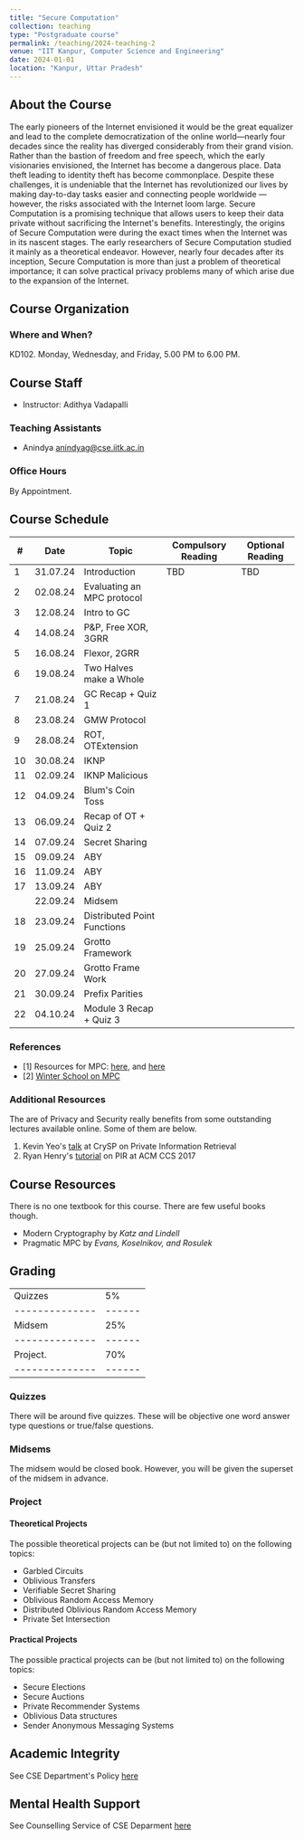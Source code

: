 ```yaml
---
title: "Secure Computation"
collection: teaching
type: "Postgraduate course"
permalink: /teaching/2024-teaching-2
venue: "IIT Kanpur, Computer Science and Engineering"
date: 2024-01-01
location: "Kanpur, Uttar Pradesh"
---
```

About the Course
-------------------------
The early pioneers of the Internet envisioned it would be the great equalizer and lead to the complete democratization of the online world—nearly four decades since the reality has diverged considerably from their grand vision. Rather than the bastion of freedom and free speech, which the early visionaries envisioned, the Internet has become a dangerous place. Data theft leading to identity theft has become commonplace. Despite these challenges, it is undeniable that the Internet has revolutionized our lives by making day-to-day tasks easier and connecting people worldwide — however, the risks associated with the Internet loom large. Secure Computation is a promising technique that allows users to keep their data private without sacrificing the Internet's benefits.
Interestingly, the origins of Secure Computation were during the exact times when the Internet was in its nascent stages. The early researchers of Secure Computation studied it mainly as a theoretical endeavor. However, nearly four decades after its inception, Secure Computation is more than just a problem of theoretical importance; it can solve practical privacy problems many of which arise due to the expansion of the Internet.


Course Organization
-----------------------

### Where and When?
KD102. Monday, Wednesday, and Friday, 5.00 PM to 6.00 PM.

## Course Staff
- Instructor: Adithya Vadapalli

### Teaching Assistants
- Anindya anindyag@cse.iitk.ac.in

### Office Hours
By Appointment.



Course Schedule
------------------------------

| #  | Date      | Topic                     | Compulsory Reading | Optional Reading |
|----|-----------|---------------------------|--------------------|------------------|
| 1  | 31.07.24  | Introduction               | TBD                | TBD              |
| 2  | 02.08.24  | Evaluating an MPC protocol |                    |                  |
| 3  | 12.08.24  | Intro to GC                |                    |                  |
| 4  | 14.08.24  | P&P, Free XOR, 3GRR        |                    |                  |
| 5  | 16.08.24  | Flexor, 2GRR               |                    |                  |
| 6  | 19.08.24  | Two Halves make a Whole    |                    |                  |                  
| 7  | 21.08.24  | GC Recap + Quiz 1          |                    |                  |
| 8  | 23.08.24  | GMW Protocol               |                    |                  |
| 9  | 28.08.24  | ROT, OTExtension           |                    |                  |
| 10 | 30.08.24  | IKNP                       |                    |                  |
| 11 | 02.09.24  | IKNP Malicious             |                    |                  |
| 12 | 04.09.24  | Blum's Coin Toss           |                    |                  |
| 13 | 06.09.24  | Recap of OT + Quiz 2                |                    |                  |
| 14 | 07.09.24  | Secret Sharing                        |                    |                  |
| 15 | 09.09.24  | ABY                        |                    |                  |
| 16 | 11.09.24  | ABY                        |                    |                  |
| 17 | 13.09.24  | ABY                        |                    |                  |
|      |  22.09.24  | Midsem                        |                    |                  |
| 18 | 23.09.24  | Distributed Point Functions                        |                    |                  |
| 19 | 25.09.24  | Grotto Framework                        |                    |                  |
| 20 | 27.09.24  | Grotto Frame Work                        |                    |                  |
| 21 | 30.09.24  | Prefix Parities                        |                    |                  |
| 22 | 04.10.24  | Module 3 Recap + Quiz 3                        |                    |                  |


### References
- [1] Resources for MPC: [here](https://u.cs.biu.ac.il/~lindell/MPC-resources.html), and [here](https://github.com/rdragos/awesome-mpc)
- [2] [Winter School on MPC](https://www.youtube.com/playlist?list=PLXF_IJaFk-9BFn8M-dsEm5x3-5Cvji3V9)

### Additional Resources

The are of Privacy and Security really benefits from some outstanding lectures available online. Some of them are below. 
1. Kevin Yeo's [talk](https://www.youtube.com/watch?v=8eqJztvaT1w) at CrySP on Private Information Retrieval 
2. Ryan Henry's [tutorial](https://www.youtube.com/watch?v=XEYwMPwPxNI&t=450s) on PIR at ACM CCS 2017


Course Resources
------------------------
There is no one textbook for this course. There are few useful books though. 
- Modern Cryptography by _Katz and Lindell_
- Pragmatic MPC by _Evans, Koselnikov, and Rosulek_


Grading
-----------------------------

|              |      | 
|--------------|------|
|Quizzes  | 5%  | 
|--------------|------|
|Midsem  | 25%  | 
|--------------|------|
|Project.    | 70%  | 
|--------------|------|


### Quizzes
There will be around five quizzes. These will be objective one word answer type questions or true/false questions. 

### Midsems
The midsem would be closed book. However, you will be given the superset of the midsem in advance. 

### Project
#### Theoretical Projects
The possible theoretical projects can be (but not limited to) on the following topics:
- Garbled Circuits
- Oblivious Transfers
- Verifiable Secret Sharing
- Oblivious Random Access Memory
- Distributed Oblivious Random Access Memory
- Private Set Intersection


#### Practical Projects
The possible practical projects can be (but not limited to) on the following topics:
 - Secure Elections
- Secure Auctions
- Private Recommender Systems
- Oblivious Data structures
- Sender Anonymous Messaging Systems
 
Academic Integrity
---------------------------
See CSE Department's Policy [here](https://www.cse.iitk.ac.in/pages/AntiCheatingPolicy.html)

Mental Health Support
---------------------------
See Counselling Service of CSE Deparment [here](https://www.cse.iitk.ac.in/pages/Counselling.html)
